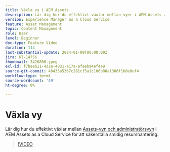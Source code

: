 ```yaml
---
title: Växla vy i AEM Assets
description: Lär dig hur du effektivt växlar mellan vyer i AEM Assets as a Cloud Service och säkerställer smidig resurshantering.
version: Experience Manager as a Cloud Service
feature: Asset Management
topic: Content Management
role: User
level: Beginner
doc-type: Feature Video
duration: 114
last-substantial-update: 2024-01-09T00:00:00Z
jira: KT-14756
thumbnail: 3426806.jpeg
exl-id: f7beeb11-432e-4831-a17a-afaeb94ef4e9
source-git-commit: 48433a5367c281cf5a1c106b08a1306f1b0e8ef4
workflow-type: tm+mt
source-wordcount: '49'
ht-degree: 0%

---
```


# Växla vy

Lär dig hur du effektivt växlar mellan [Assets-vyn och administratörsvyn](https://experienceleague.adobe.com/docs/experience-manager-cloud-service/content/assets/overview.html?lang=sv-SE#persona-based-experiences) i AEM Assets as a Cloud Service för att säkerställa smidig resurshantering.

>[!VIDEO](https://video.tv.adobe.com/v/3426806/?learn=on)

